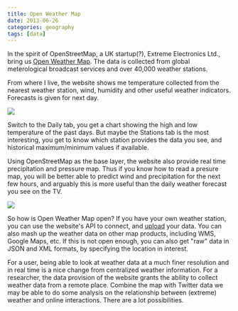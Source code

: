 ```yaml
---
title: Open Weather Map
date: 2013-06-26
categories: geography
tags: [data]
---
```


In the spirit of OpenStreetMap, a UK startup(?), Extreme Electronics Ltd., bring us [Open Weather Map](http://openweathermap.org/about).  The data is collected from global meterological broadcast services and over 40,000 weather stations.

From where I live, the website shows me temperature collected from the nearest weather station, wind, humidity and other useful weather indicators.  Forecasts is given for next day.

![](https://dl.dropboxusercontent.com/u/592567/%E5%B1%8F%E5%B9%95%E5%BF%AB%E7%85%A7%202013-06-26%20%E4%B8%8B%E5%8D%886.15.49.png)

Switch to the Daily tab, you get a chart showing the high and low temperature of the past days.  But maybe the Stations tab is the most interesting, you get to know which station provides the data you see, and historical maximum/minimum values if available.

Using OpenStreetMap as the base layer, the website also provide real time precipitation and pressure map.  Thus if you know how to read a presure map, you will be better able to predict wind and precipitation for the next few hours, and arguably this is more useful than the daily weather forecast you see on the TV.

![](https://dl.dropboxusercontent.com/u/592567/%E5%B1%8F%E5%B9%95%E5%BF%AB%E7%85%A7%202013-06-26%20%E4%B8%8B%E5%8D%886.23.32.png)

So how is Open Weather Map open?  If you have your own weather station, you can use the website's API to connect, and [upload](http://openweathermap.org/stations) your data.  You can also mash up the weather data on other map products, including WMS, Google Maps, etc.  If this is not open enough, you can also get "raw" data in JSON and XML formats, by specifying the location in interest.

For a user, being able to look at weather data at a much finer resolution and in real time is a nice change from centralized weather information.  For a researcher, the data provision of the website grants the ability to collect weather data from a remote place.  Combine the map with Twitter data we may be able to do some analysis on the relationship between (extreme) weather and online interactions.  There are a lot possibilities.
